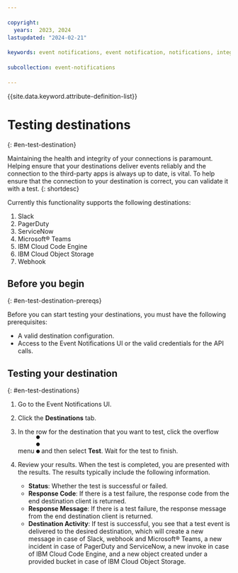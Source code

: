 ```yaml
---

copyright:
  years:  2023, 2024
lastupdated: "2024-02-21"

keywords: event notifications, event notification, notifications, integrations, destinations, test destinations

subcollection: event-notifications

---
```

{{site.data.keyword.attribute-definition-list}}

# Testing destinations
{: #en-test-destination}

Maintaining the health and integrity of your connections is paramount. Helping ensure that your destinations deliver events reliably and the connection to the third-party apps is always up to date, is vital. To help ensure that the connection to your destination is correct, you can validate it with a test.
{: shortdesc}

Currently this functionality supports the following destinations:

1. Slack
2. PagerDuty
3. ServiceNow
4. Microsoft&reg; Teams
5. IBM Cloud Code Engine
6. IBM Cloud Object Storage
7. Webhook

## Before you begin
{: #en-test-destination-prereqs}

Before you can start testing your destinations, you must have the following prerequisites:

* A valid destination configuration.
* Access to the Event Notifications UI or the valid credentials for the API calls.

## Testing your destination
{: #en-test-destinations}

1. Go to the Event Notifications UI.
2. Click the **Destinations** tab.
3. In the row for the destination that you want to test, click the overflow menu ![Overflow Menu](/images/overflow-menu.svg) and then select **Test**. Wait for the test to finish.
4. Review your results. When the test is completed, you are presented with the results. The results typically include the following information.

   - **Status**: Whether the test is successful or failed.
   - **Response Code**: If there is a test failure, the response code from the end destination client is returned.
   - **Response Message**: If there is a test failure, the response message from the end destination client is returned.
   - **Destination Activity**: If test is successful, you see that a test event is delivered to the desired destination, which will create a new message in case of Slack, webhook and Microsoft&reg; Teams, a new incident in case of PagerDuty and ServiceNow, a new invoke in case of IBM Cloud Code Engine, and a new object created under a provided bucket in case of IBM Cloud Object Storage.
